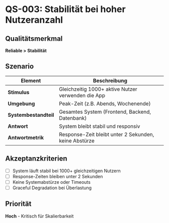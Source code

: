 # QS-003: Stabilität bei hoher Nutzeranzahl

## Qualitätsmerkmal
**Reliable > Stabilität**

## Szenario

| Element               | Beschreibung                                                    |
|-----------------------|-----------------------------------------------------------------|
| **Stimulus**          | Gleichzeitig 1000+ aktive Nutzer verwenden die App             |
| **Umgebung**          | Peak-Zeit (z.B. Abends, Wochenende)                           |
| **Systembestandteil** | Gesamtes System (Frontend, Backend, Datenbank)                 |
| **Antwort**           | System bleibt stabil und responsiv                             |
| **Antwortmetrik**     | Response-Zeit bleibt unter 2 Sekunden, keine Abstürze         |

## Akzeptanzkriterien
- [ ] System läuft stabil bei 1000+ gleichzeitigen Nutzern
- [ ] Response-Zeiten bleiben unter 2 Sekunden
- [ ] Keine Systemabstürze oder Timeouts
- [ ] Graceful Degradation bei Überlastung

## Priorität
**Hoch** - Kritisch für Skalierbarkeit